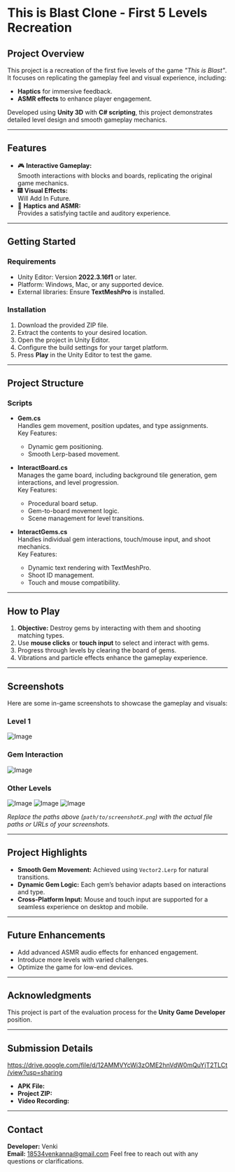# **This is Blast Clone - First 5 Levels Recreation**

## **Project Overview**
This project is a recreation of the first five levels of the game *"This is Blast"*. It focuses on replicating the gameplay feel and visual experience, including:
- **Haptics** for immersive feedback.
- **ASMR effects** to enhance player engagement.

Developed using **Unity 3D** with **C# scripting**, this project demonstrates detailed level design and smooth gameplay mechanics.

---

## **Features**
- 🎮 **Interactive Gameplay:**  
  Smooth interactions with blocks and boards, replicating the original game mechanics.
- 🎆 **Visual Effects:**  
  Will Add In Future.
- 🎵 **Haptics and ASMR:**  
  Provides a satisfying tactile and auditory experience.

---

## **Getting Started**

### **Requirements**
- Unity Editor: Version **2022.3.16f1** or later.
- Platform: Windows, Mac, or any supported device.
- External libraries: Ensure **TextMeshPro** is installed.

### **Installation**
1. Download the provided ZIP file.
2. Extract the contents to your desired location.
3. Open the project in Unity Editor.
4. Configure the build settings for your target platform.
5. Press **Play** in the Unity Editor to test the game.

---

## **Project Structure**

### **Scripts**
- **Gem.cs**  
  Handles gem movement, position updates, and type assignments.  
  Key Features:  
  - Dynamic gem positioning.  
  - Smooth Lerp-based movement.

- **InteractBoard.cs**  
  Manages the game board, including background tile generation, gem interactions, and level progression.  
  Key Features:  
  - Procedural board setup.  
  - Gem-to-board movement logic.  
  - Scene management for level transitions.

- **InteractGems.cs**  
  Handles individual gem interactions, touch/mouse input, and shoot mechanics.  
  Key Features:  
  - Dynamic text rendering with TextMeshPro.  
  - Shoot ID management.  
  - Touch and mouse compatibility.

---

## **How to Play**
1. **Objective:** Destroy gems by interacting with them and shooting matching types.  
2. Use **mouse clicks** or **touch input** to select and interact with gems.  
3. Progress through levels by clearing the board of gems.  
4. Vibrations and particle effects enhance the gameplay experience.

---


## **Screenshots**
Here are some in-game screenshots to showcase the gameplay and visuals:

### **Level 1**
![Image](https://github.com/user-attachments/assets/eb2ba36d-0e71-431f-9cb7-a053a0e4fe4e)

### **Gem Interaction**
![Image](https://github.com/user-attachments/assets/25ba7ecf-60ea-4764-8e09-79ceddce2cbb)

### **Other Levels**
![Image](https://github.com/user-attachments/assets/2f635c72-85f9-4f37-b3eb-74a1480c7e01)
![Image](https://github.com/user-attachments/assets/0ca8e99f-c2b1-404b-a525-eedad36e707e)
![Image](https://github.com/user-attachments/assets/35b0dc42-9df4-4d4a-b7db-e36d6140272c)

*Replace the paths above (`path/to/screenshotX.png`) with the actual file paths or URLs of your screenshots.*

---

## **Project Highlights**
- **Smooth Gem Movement:** Achieved using `Vector2.Lerp` for natural transitions.
- **Dynamic Gem Logic:** Each gem’s behavior adapts based on interactions and type.
- **Cross-Platform Input:** Mouse and touch input are supported for a seamless experience on desktop and mobile.

---

## **Future Enhancements**
- Add advanced ASMR audio effects for enhanced engagement.
- Introduce more levels with varied challenges.
- Optimize the game for low-end devices.

---

## **Acknowledgments**
This project is part of the evaluation process for the **Unity Game Developer** position.

---

## **Submission Details**
https://drive.google.com/file/d/12AMMVYcWi3zOME2hnVdW0mQuYjT2TLCt/view?usp=sharing
- **APK File:** 
- **Project ZIP:** 
- **Video Recording:** 

---

## **Contact**
**Developer:** Venki  
**Email:** 18534venkanna@gmail.com 
Feel free to reach out with any questions or clarifications.
